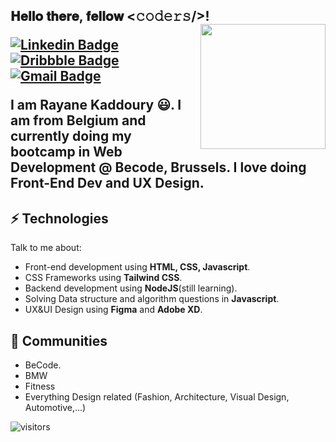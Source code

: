 <!--
**RayaneKaddoury/RayaneKaddoury** is a ✨ _special_ ✨ repository because its `README.md` (this file) appears on your GitHub profile.

Here are some ideas to get you started:

- 🔭 I’m currently working on ...
- 🌱 I’m currently learning ...
- 👯 I’m looking to collaborate on ...
- 🤔 I’m looking for help with ...
- 💬 Ask me about ...
- 📫 How to reach me: ...
- 😄 Pronouns: ...
- ⚡ Fun fact: ...
-->

<h2> 𝐇𝐞𝐥𝐥𝐨 𝐭𝐡𝐞𝐫𝐞, 𝐟𝐞𝐥𝐥𝐨𝐰 <𝚌𝚘𝚍𝚎𝚛𝚜/>!
  <!--
<img src="https://raw.githubusercontent.com/ABSphreak/ABSphreak/master/gifs/Hi.gif" width="10px">
</h2> 
-->

<img align='right' src='https://user-images.githubusercontent.com/5713670/87202985-820dcb80-c2b6-11ea-9f56-7ec461c497c3.gif' width='200"'>

<!--
[![Twitter Badge](https://img.shields.io/badge/-@userdesks-1ca0f1?style=flat-square&labelColor=1ca0f1&logo=twitter&logoColor=white&link=https://twitter.com/userdesks)](https://twitter.com/userdesks) 
-->

[![Linkedin Badge](https://img.shields.io/badge/-rayanekaddoury-blue?style=flat-square&logo=Linkedin&logoColor=white&link=https://www.linkedin.com/in/rayane-kaddoury-aa4035185/)](https://www.linkedin.com/in/rayane-kaddoury-aa4035185/) 
[![Dribbble Badge](https://img.shields.io/badge/-UX&UIdesign-pink?style=flat-square&labelColor=pink&logo=Dribbble&link=https://dribbble.com/Kadd)](https://dribbble.com/Kadd)
[![Gmail Badge](https://img.shields.io/badge/-rayanekaddoury@gmail.com-c14438?style=flat-square&logo=Gmail&logoColor=white&link=mailto:rayanekaddoury@gmail.com)](mailto:rayanekaddoury@gmail.com)

I am Rayane Kaddoury 😃. I am from Belgium and currently doing my bootcamp in Web Development @ Becode, Brussels. I love doing Front-End Dev and UX Design.

## ⚡ Technologies
Talk to me about:
- Front-end development using **HTML, CSS, Javascript**.
- CSS Frameworks using **Tailwind CSS**.
- Backend development using **NodeJS**(still learning).
- Solving Data structure and algorithm questions in **Javascript**.
- UX&UI Design using **Figma** and **Adobe XD**.
## 👯 Communities
* BeCode.
* BMW
* Fitness
* Everything Design related (Fashion, Architecture, Visual Design, Automotive,...)
  
 

![visitors](https://komarev.com/ghpvc/?username=RayaneKaddoury&color=yellow)

 <!--
## Hello World!! 🤔
- 💬 Ask me about anything and everything.
- 🎯 Portfolio site: [Dribbble](https://dribbble.com/Kadd).
!-->
